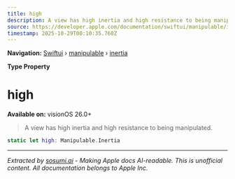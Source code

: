 ```yaml
---
title: high
description: A view has high inertia and high resistance to being manipulated.
source: https://developer.apple.com/documentation/swiftui/manipulable/inertia/high
timestamp: 2025-10-29T00:10:35.760Z
---
```


**Navigation:** [Swiftui](/documentation/swiftui) › [manipulable](/documentation/swiftui/manipulable) › [inertia](/documentation/swiftui/manipulable/inertia)

**Type Property**

# high

**Available on:** visionOS 26.0+

> A view has high inertia and high resistance to being manipulated.

```swift
static let high: Manipulable.Inertia
```

---

*Extracted by [sosumi.ai](https://sosumi.ai) - Making Apple docs AI-readable.*
*This is unofficial content. All documentation belongs to Apple Inc.*
